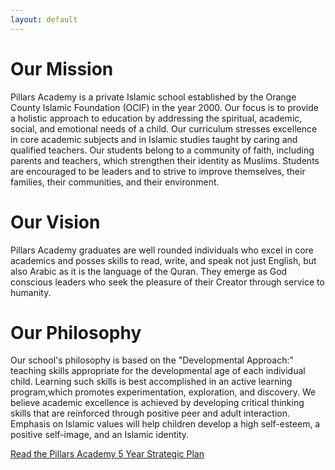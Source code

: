 ```yaml
---
layout: default
---
```


# Our Mission

Pillars Academy is a private Islamic school established by the Orange County Islamic Foundation (OCIF) in the year 2000. Our focus is to provide a holistic approach to education by addressing the spiritual, academic, social, and emotional needs of a child. Our curriculum stresses excellence in core academic subjects and in Islamic studies taught by caring and qualified teachers. Our students belong to a community of faith, including parents and teachers, which strengthen their identity as Muslims. Students are encouraged to be leaders and to strive to improve themselves, their families, their communities, and their environment.

# Our Vision

Pillars Academy graduates are well rounded individuals who excel in core academics and posses skills to read, write, and speak not just English, but also Arabic as it is the language of the Quran. They emerge as God conscious leaders who seek the pleasure of their Creator through service to humanity.

# Our Philosophy

Our school's philosophy is based on the "Developmental Approach:" teaching skills appropriate for the developmental age of each individual child. Learning such skills is best accomplished in an active learning program,which promotes experimentation, exploration, and discovery. We believe academic excellence is achieved by developing critical thinking skills that are reinforced through positive peer and adult interaction. Emphasis on Islamic values will help children develop a high self-esteem, a positive self-image, and an Islamic identity.

[Read the Pillars Academy 5 Year Strategic Plan](/images/stories/documents/pastrategicplan.pdf)